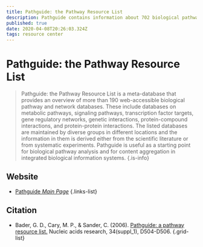 ```yaml
---
title: Pathguide: the Pathway Resource List
description: Pathguide contains information about 702 biological pathway related resources and molecular interaction related resources.
published: true
date: 2020-04-08T20:26:03.324Z
tags: resource center
---
```


# Pathguide: the Pathway Resource List

> Pathguide: the Pathway Resource List is a meta-database that provides an overview of more than 190 web-accessible biological pathway and network databases. These include databases on metabolic pathways, signaling pathways, transcription factor targets, gene regulatory networks, genetic interactions, protein-compound interactions, and protein-protein interactions. The listed databases are maintained by diverse groups in different locations and the information in them is derived either from the scientific literature or from systematic experiments. Pathguide is useful as a starting point for biological pathway analysis and for content aggregation in integrated biological information systems.
{.is-info}

## Website

- [Pathguide *Main Page*](http://pathguide.org/)
{.links-list}

## Citation

- Bader, G. D., Cary, M. P., & Sander, C. (2006). [Pathguide: a pathway resource list.](https://www.ncbi.nlm.nih.gov/pubmed/16381921?dopt=Abstract) Nucleic acids research, 34(suppl_1), D504-D506.
{.grid-list}